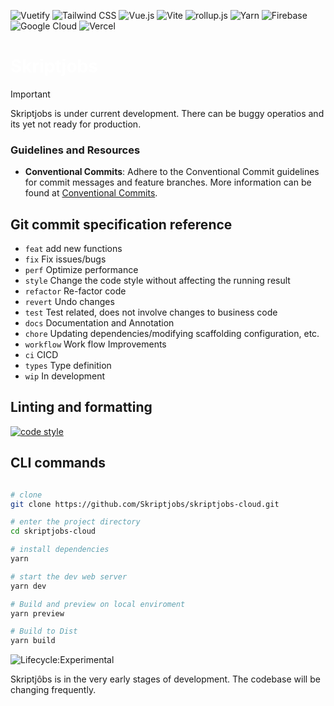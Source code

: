 ![Vuetify](https://img.shields.io/static/v1?style=flat&message=Vuetify&color=373e47&logo=Vuetify&logoColor=8DD6F9&label=)
![Tailwind CSS](https://img.shields.io/static/v1?style=flat&message=Tailwind+CSS&color=373e47&logo=Tailwind+CSS&logoColor=06B6D4&label=)
![Vue.js](https://img.shields.io/static/v1?style=flat&message=Vue.js&color=373e47&logo=Vue.js&logoColor=4FC08D&label=)
![Vite](https://img.shields.io/static/v1?style=flat&message=Vite&color=373e47&logo=Vite&logoColor=967cff&label=)
![rollup.js](https://img.shields.io/static/v1?style=flat&message=rollup.js&color=373e47&logo=rollup.js&logoColor=fe3333&label=)
![Yarn](https://img.shields.io/static/v1?style=flat&message=Yarn&color=373e47&logo=Yarn&logoColor=FFFFFF&label=)
![Firebase](https://img.shields.io/static/v1?style=flat&message=Firebase&color=373e47&logo=Firebase&logoColor=FFCA28&label=)
![Google Cloud](https://img.shields.io/static/v1?style=flat&message=Google+Cloud&color=373e47&logo=Google+Cloud&logoColor=FFFFFF&label=)
![Vercel](https://img.shields.io/static/v1?style=flat&message=Vercel&color=373e47&logo=Vercel&logoColor=FFFFFF&label=)

<p align="start">

</p>

# <span style="color: #ffff;"> Skriptjobs</span>

> [!IMPORTANT]
> Skriptjobs is under current development. There can be buggy operatios and its yet not ready for production.

### Guidelines and Resources

- **Conventional Commits**: Adhere to the Conventional Commit guidelines for commit messages and feature branches. More information can be found at [Conventional Commits](https://www.conventionalcommits.org/).

## Git commit specification reference

- `feat` add new functions
- `fix` Fix issues/bugs
- `perf` Optimize performance
- `style` Change the code style without affecting the running result
- `refactor` Re-factor code
- `revert` Undo changes
- `test` Test related, does not involve changes to business code
- `docs` Documentation and Annotation
- `chore` Updating dependencies/modifying scaffolding configuration, etc.
- `workflow` Work flow Improvements
- `ci` CICD
- `types` Type definition
- `wip` In development

## Linting and formatting

[![code style](https://antfu.me/badge-code-style.svg)](https://github.com/antfu/eslint-config)

## CLI commands

```bash

# clone
git clone https://github.com/Skriptjobs/skriptjobs-cloud.git

# enter the project directory
cd skriptjobs-cloud

# install dependencies
yarn

# start the dev web server
yarn dev

# Build and preview on local enviroment
yarn preview

# Build to Dist
yarn build

```

![Lifecycle:Experimental](https://img.shields.io/badge/Lifecycle-Experimental-339999)

<div> Skriptjôbs is in the very early stages of development. The codebase will be changing frequently.</div>
